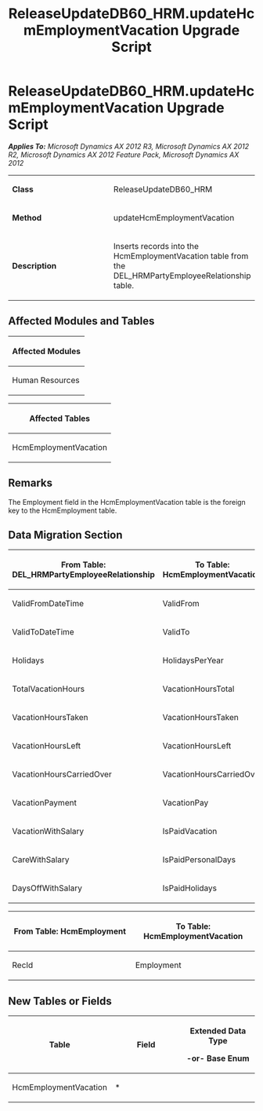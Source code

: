 ﻿---
title: ReleaseUpdateDB60_HRM.updateHcmEmploymentVacation Upgrade Script
TOCTitle: ReleaseUpdateDB60_HRM.updateHcmEmploymentVacation Upgrade Script
ms:assetid: 9a7a2bc1-5c49-e85a-ad19-a97c9640c1dd
ms:mtpsurl: https://msdn.microsoft.com/en-us/library/JJ686299(v=AX.60)
ms:contentKeyID: 49710003
ms.date: 05/18/2015
mtps_version: v=AX.60
---

# ReleaseUpdateDB60\_HRM.updateHcmEmploymentVacation Upgrade Script 


_**Applies To:** Microsoft Dynamics AX 2012 R3, Microsoft Dynamics AX 2012 R2, Microsoft Dynamics AX 2012 Feature Pack, Microsoft Dynamics AX 2012_

<table>
<colgroup>
<col style="width: 50%" />
<col style="width: 50%" />
</colgroup>
<tbody>
<tr class="odd">
<td><p><strong>Class</strong></p></td>
<td><p>ReleaseUpdateDB60_HRM</p></td>
</tr>
<tr class="even">
<td><p><strong>Method</strong></p></td>
<td><p>updateHcmEmploymentVacation</p></td>
</tr>
<tr class="odd">
<td><p><strong>Description</strong></p></td>
<td><p>Inserts records into the HcmEmploymentVacation table from the DEL_HRMPartyEmployeeRelationship table.</p></td>
</tr>
</tbody>
</table>


## Affected Modules and Tables

<table>
<colgroup>
<col style="width: 100%" />
</colgroup>
<thead>
<tr class="header">
<th><p>Affected Modules</p></th>
</tr>
</thead>
<tbody>
<tr class="odd">
<td><p>Human Resources</p></td>
</tr>
</tbody>
</table>


<table>
<colgroup>
<col style="width: 100%" />
</colgroup>
<thead>
<tr class="header">
<th><p>Affected Tables</p></th>
</tr>
</thead>
<tbody>
<tr class="odd">
<td><p>HcmEmploymentVacation</p></td>
</tr>
</tbody>
</table>


## Remarks

The Employment field in the HcmEmploymentVacation table is the foreign key to the HcmEmployment table.

## Data Migration Section

<table>
<colgroup>
<col style="width: 50%" />
<col style="width: 50%" />
</colgroup>
<thead>
<tr class="header">
<th><p>From Table: DEL_HRMPartyEmployeeRelationship</p></th>
<th><p>To Table: HcmEmploymentVacation</p></th>
</tr>
</thead>
<tbody>
<tr class="odd">
<td><p>ValidFromDateTime</p></td>
<td><p>ValidFrom</p></td>
</tr>
<tr class="even">
<td><p>ValidToDateTime</p></td>
<td><p>ValidTo</p></td>
</tr>
<tr class="odd">
<td><p>Holidays</p></td>
<td><p>HolidaysPerYear</p></td>
</tr>
<tr class="even">
<td><p>TotalVacationHours</p></td>
<td><p>VacationHoursTotal</p></td>
</tr>
<tr class="odd">
<td><p>VacationHoursTaken</p></td>
<td><p>VacationHoursTaken</p></td>
</tr>
<tr class="even">
<td><p>VacationHoursLeft</p></td>
<td><p>VacationHoursLeft</p></td>
</tr>
<tr class="odd">
<td><p>VacationHoursCarriedOver</p></td>
<td><p>VacationHoursCarriedOver</p></td>
</tr>
<tr class="even">
<td><p>VacationPayment</p></td>
<td><p>VacationPay</p></td>
</tr>
<tr class="odd">
<td><p>VacationWithSalary</p></td>
<td><p>IsPaidVacation</p></td>
</tr>
<tr class="even">
<td><p>CareWithSalary</p></td>
<td><p>IsPaidPersonalDays</p></td>
</tr>
<tr class="odd">
<td><p>DaysOffWithSalary</p></td>
<td><p>IsPaidHolidays</p></td>
</tr>
</tbody>
</table>


<table>
<colgroup>
<col style="width: 50%" />
<col style="width: 50%" />
</colgroup>
<thead>
<tr class="header">
<th><p>From Table: HcmEmployment</p></th>
<th><p>To Table: HcmEmploymentVacation</p></th>
</tr>
</thead>
<tbody>
<tr class="odd">
<td><p>RecId</p></td>
<td><p>Employment</p></td>
</tr>
</tbody>
</table>


## New Tables or Fields

<table>
<colgroup>
<col style="width: 33%" />
<col style="width: 33%" />
<col style="width: 33%" />
</colgroup>
<thead>
<tr class="header">
<th><p>Table</p></th>
<th><p>Field</p></th>
<th><p>Extended Data Type</p>
<p>-or- Base Enum</p></th>
</tr>
</thead>
<tbody>
<tr class="odd">
<td><p>HcmEmploymentVacation</p></td>
<td><p>*</p></td>
<td><p></p></td>
</tr>
</tbody>
</table>

  


